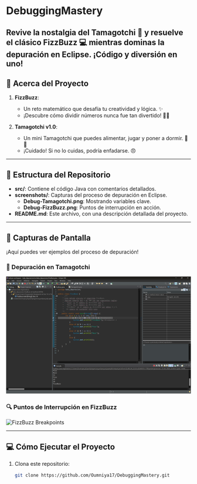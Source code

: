 # DebuggingMastery
Revive la nostalgia del Tamagotchi 🐾 y resuelve el clásico FizzBuzz 💻 mientras dominas la depuración en Eclipse. ¡Código y diversión en uno!
---

## 🐣 **Acerca del Proyecto**

1. **FizzBuzz**:
   - Un reto matemático que desafía tu creatividad y lógica. ✨
   - ¡Descubre cómo dividir números nunca fue tan divertido! 🔢🎉

2. **Tamagotchi v1.0**:
   - Un mini Tamagotchi que puedes alimentar, jugar y poner a dormir. 🛌🍗
   - ¡Cuidado! Si no lo cuidas, podría enfadarse. 😠

---

## 📂 **Estructura del Repositorio**

- **src/**: Contiene el código Java con comentarios detallados.
- **screenshots/**: Capturas del proceso de depuración en Eclipse.
  - **Debug-Tamagotchi.png**: Mostrando variables clave.
  - **Debug-FizzBuzz.png**: Puntos de interrupción en acción.
- **README.md**: Este archivo, con una descripción detallada del proyecto.

---

## 📸 **Capturas de Pantalla**
¡Aquí puedes ver ejemplos del proceso de depuración!

### 🌟 Depuración en Tamagotchi
![Tamagotchi Debug](Debug-FizzBuzz.png)

### 🔍 Puntos de Interrupción en FizzBuzz
![FizzBuzz Breakpoints]([screenshots/debug-fizzbuzz.png](https://github.com/Oumniya17/DebuggingMastery/blob/main/Debug-FizzBuzz.png))

---

## 💻 **Cómo Ejecutar el Proyecto**

1. Clona este repositorio:
   ```bash
   git clone https://github.com/Oumniya17/DebuggingMastery.git
